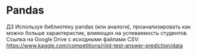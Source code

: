 # Pandas
ДЗ
Используя библиотеку pandas (или аналоги), проанализировать как можно больше характеристик, влияющих на успеваемость студентов.
Ссылка на Google Drive с исходными файлами CSV:
https://www.kaggle.com/competitions/riiid-test-answer-prediction/data

